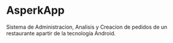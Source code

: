 # AsperkApp
Sistema de Administracion, Analisis y Creacion de pedidos de un restaurante apartir de la tecnología Android.
